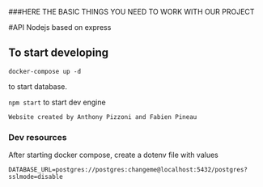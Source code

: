 ###HERE THE BASIC THINGS YOU NEED TO WORK WITH OUR PROJECT

#API Nodejs based on express
## To start developing

```docker-compose up -d ```

to start database.

``` npm start ```
to start dev engine


```Website created by Anthony Pizzoni and Fabien Pineau```


### Dev resources
After starting docker compose, create a dotenv file with values

```
DATABASE_URL=postgres://postgres:changeme@localhost:5432/postgres?sslmode=disable
```
